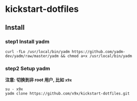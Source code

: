 # kickstart-dotfiles

## Install

### step1 Install yadm

```shell
curl -fLo /usr/local/bin/yadm https://github.com/yadm-dev/yadm/raw/master/yadm && chmod a+x /usr/local/bin/yadm
```

### step2 Setup yadm

**注意: 切换到非 root 用户, 比如 `x9x`**

```shell
su - x9x
yadm clone https://github.com/x9x/kickstart-dotfiles.git
```